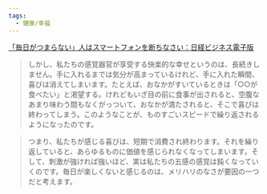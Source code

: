 ```yaml
---
tags:
  - 健康/幸福
---
```

[「毎日がつまらない」人はスマートフォンを断ちなさい：日経ビジネス電子版](https://business.nikkei.com/atcl/plus/00058/022200004/)

>しかし、私たちの感覚器官が享受する快楽的な幸せというのは、長続きしません。手に入れるまでは気分が高まっているけれど、手に入れた瞬間、喜びは消えてしまいます。たとえば、おなかがすいているときは「○○が食べたい」と渇望する。けれどもいざ目の前に食事が出されると、空腹なあまり味わう間もなくがっついて、おなかが満たされると、そこで喜びは終わってしまう。このようなことが、ものすごいスピードで繰り返されるようになったのです。

>つまり、私たちが感じる喜びは、短期で消費され終わります。それを繰り返していると、あらゆるものに価値を感じられなくなってしまいます。そして、刺激が強ければ強いほど、実は私たちの五感の感覚は鈍くなっていくのです。毎日が楽しくないと感じるのは、メリハリのなさが要因の一つだと考えます。

